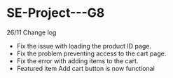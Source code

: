 # SE-Project---G8
26/11
Change log
- Fix the issue with loading the product ID page.
- Fix the problem preventing access to the cart page.
- Fix the error with adding items to the cart.
- Featured item Add cart button is now functional
